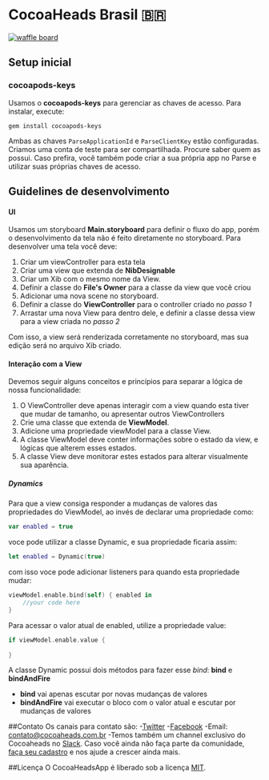 # CocoaHeads Brasil 🇧🇷

[![waffle board](https://img.shields.io/badge/waffle-board-blue.svg)](https://waffle.io/CocoaHeadsBrasil/CocoaHeadsApp)

## Setup inicial

### cocoapods-keys
Usamos o **cocoapods-keys** para gerenciar as chaves de acesso. Para instalar, execute:
```
gem install cocoapods-keys
```
Ambas as chaves `ParseApplicationId` e `ParseClientKey` estão configuradas. Criamos uma conta de teste para ser compartilhada. Procure saber quem as possui. Caso prefira, você também pode criar a sua própria app no Parse e utilizar suas próprias chaves de acesso.

## Guidelines de desenvolvimento

#### UI
Usamos um storyboard **Main.storyboard** para definir o fluxo do app, porém o desenvolvimento da tela não é feito diretamente no storyboard. Para desenvolver uma tela você deve:

1. Criar um viewController para esta tela
2. Criar uma view que extenda de **NibDesignable**
3. Criar um Xib com o mesmo nome da View.
4. Definir a classe do **File's Owner** para a classe da view que você criou
5. Adicionar uma nova scene no storyboard.
6. Definir a classe do **ViewController** para o controller criado no *passo 1*
7. Arrastar uma nova View para dentro dele, e definir a classe dessa view para a view criada no *passo 2*

Com isso, a view será renderizada corretamente no storyboard, mas sua edição será no arquivo Xib criado.

#### Interação com a View
Devemos seguir alguns conceitos e princípios para separar a lógica de nossa funcionalidade:

1. O ViewController deve apenas interagir com a view quando esta tiver que mudar de tamanho, ou apresentar outros ViewControllers
2. Crie uma classe que extenda de **ViewModel**.
3. Adicione uma propriedade viewModel para a classe View.
4. A classe ViewModel deve conter informações sobre o estado da view, e lógicas que alterem esses estados.
5. A classe View deve monitorar estes estados para alterar visualmente sua aparência.

##### Dynamics
Para que a view consiga responder a mudanças de valores das propriedades do ViewModel, ao invés de declarar uma propriedade como:
```swift
var enabled = true
```
voce pode utilizar a classe Dynamic, e sua propriedade ficaria assim:
```swift
let enabled = Dynamic(true)
```
com isso voce pode adicionar listeners para quando esta propriedade mudar:
```swift
viewModel.enable.bind(self) { enabled in
	//your code here
}
```
Para acessar o valor atual de enabled, utilize a propriedade value:
```swift
if viewModel.enable.value {
	
}
```
A classe Dynamic possui dois métodos para fazer esse *bind*: **bind** e **bindAndFire**
* **bind** vai apenas escutar por novas mudanças de valores
* **bindAndFire** vai executar o bloco com o valor atual e escutar por mudanças de valores 

##Contato
Os canais para contato são:
-[Twitter](https://twitter.com/cocoaheadsbr/)
-[Facebook](https://www.facebook.com/CocoaHeadsBrasil/)
-Email: contato@cocoaheads.com.br
-Temos também um channel exclusivo do Cocoaheads no [Slack](iosdevbr.slack.com). Caso você ainda não faça parte da comunidade, [faça seu cadastro](http://iosdevbr.herokuapp.com/) e nos ajude a crescer ainda mais.

##Licença
O CocoaHeadsApp é liberado sob a licença [MIT](https://github.com/CocoaHeadsBrasil/CocoaHeadsApp/blob/master/LICENSE).
